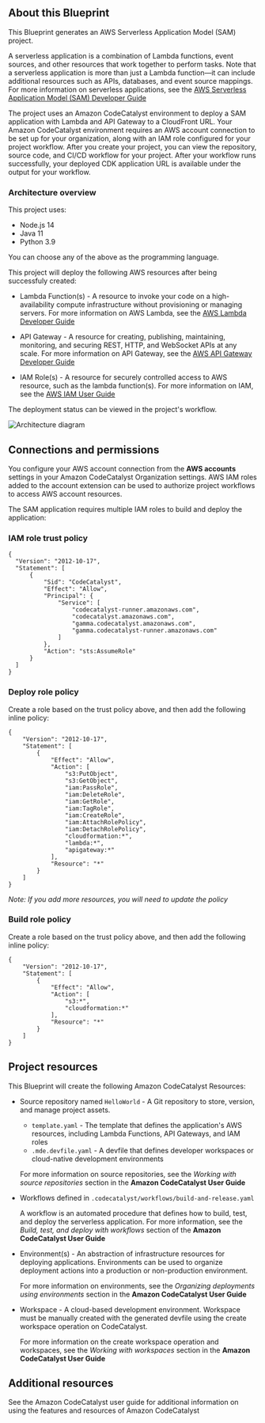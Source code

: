 ## About this Blueprint

This Blueprint generates an AWS Serverless Application Model (SAM) project.

A serverless application is a combination of Lambda functions, event sources, and other resources that work together to perform tasks. Note that a
serverless application is more than just a Lambda function—it can include additional resources such as APIs, databases, and event source mappings. For
more information on serverless applications, see the
[AWS Serverless Application Model (SAM) Developer Guide](https://docs.aws.amazon.com/serverless-application-model/latest/developerguide/what-is-sam.html)

The project uses an Amazon CodeCatalyst environment to deploy a SAM application with Lambda and API Gateway to a CloudFront URL. Your Amazon
CodeCatalyst environment requires an AWS account connection to be set up for your organization, along with an IAM role configured for your project
workflow. After you create your project, you can view the repository, source code, and CI/CD workflow for your project. After your workflow runs
successfully, your deployed CDK application URL is available under the output for your workflow.

### Architecture overview

This project uses:

- Node.js 14
- Java 11
- Python 3.9

You can choose any of the above as the programming language.

This project will deploy the following AWS resources after being successfuly created:

- Lambda Function(s) - A resource to invoke your code on a high-availability compute infrastructure without provisioning or managing servers. For more
  information on AWS Lambda, see the [AWS Lambda Developer Guide](https://docs.aws.amazon.com/lambda/latest/dg/welcome.html)

- API Gateway - A resource for creating, publishing, maintaining, monitoring, and securing REST, HTTP, and WebSocket APIs at any scale. For more
  information on API Gateway, see the [AWS API Gateway Developer Guide](https://docs.aws.amazon.com/apigateway/latest/developerguide/welcome.html)

- IAM Role(s) - A resource for securely controlled access to AWS resource, such as the lambda function(s). For more information on IAM, see the
  [AWS IAM User Guide](https://docs.aws.amazon.com/IAM/latest/UserGuide/introduction.html)

The deployment status can be viewed in the project's workflow.

![Architecture diagram](https://images2.imgbox.com/a0/69/MGTKGTt6_o.png)

## Connections and permissions

You configure your AWS account connection from the **AWS accounts** settings in your Amazon CodeCatalyst Organization settings. AWS IAM roles added to
the account extension can be used to authorize project workflows to access AWS account resources.

The SAM application requires multiple IAM roles to build and deploy the application:

### IAM role trust policy

```
{
  "Version": "2012-10-17",
  "Statement": [
      {
          "Sid": "CodeCatalyst",
          "Effect": "Allow",
          "Principal": {
              "Service": [
                  "codecatalyst-runner.amazonaws.com",
                  "codecatalyst.amazonaws.com",
                  "gamma.codecatalyst.amazonaws.com",
                  "gamma.codecatalyst-runner.amazonaws.com"
              ]
          },
          "Action": "sts:AssumeRole"
      }
  ]
}
```

### Deploy role policy

Create a role based on the trust policy above, and then add the following inline policy:

```
{
    "Version": "2012-10-17",
    "Statement": [
        {
            "Effect": "Allow",
            "Action": [
                "s3:PutObject",
                "s3:GetObject",
                "iam:PassRole",
                "iam:DeleteRole",
                "iam:GetRole",
                "iam:TagRole",
                "iam:CreateRole",
                "iam:AttachRolePolicy",
                "iam:DetachRolePolicy",
                "cloudformation:*",
                "lambda:*",
                "apigateway:*"
            ],
            "Resource": "*"
        }
    ]
}
```

_Note: If you add more resources, you will need to update the policy_

### Build role policy

Create a role based on the trust policy above, and then add the following inline policy:

```
{
    "Version": "2012-10-17",
    "Statement": [
        {
            "Effect": "Allow",
            "Action": [
                "s3:*",
                "cloudformation:*"
            ],
            "Resource": "*"
        }
    ]
}
```

## Project resources

This Blueprint will create the following Amazon CodeCatalyst Resources:

- Source repository named `HelloWorld` - A Git repository to store, version, and manage project assets.

  - `template.yaml` - The template that defines the application's AWS resources, including Lambda Functions, API Gateways, and IAM roles
  - `.mde.devfile.yaml` - A devfile that defines developer workspaces or cloud-native development environments

  For more information on source repositories, see the _Working with source repositories_ section in the **Amazon CodeCatalyst User Guide**

- Workflows defined in `.codecatalyst/workflows/build-and-release.yaml`

  A workflow is an automated procedure that defines how to build, test, and deploy the serverless application. For more information, see the _Build,
  test, and deploy with workflows_ section of the **Amazon CodeCatalyst User Guide**

- Environment(s) - An abstraction of infrastructure resources for deploying applications. Environments can be used to organize deployment actions into
  a production or non-production environment.

  For more information on environments, see the _Organizing deployments using environments_ section in the **Amazon CodeCatalyst User Guide**

- Workspace - A cloud-based development environment. Workspace must be manually created with the generated devfile using the create workspace
  operation on CodeCatalyst.

  For more information on the create workspace operation and workspaces, see the _Working with workspaces_ section in the **Amazon CodeCatalyst User
  Guide**

## Additional resources

See the Amazon CodeCatalyst user guide for additional information on using the features and resources of Amazon CodeCatalyst

